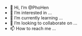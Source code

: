 - 👋 Hi, I’m @PhoHen
- 👀 I’m interested in ...
- 🌱 I’m currently learning ...
- 💞️ I’m looking to collaborate on ...
- 📫 How to reach me ...

<!---
PhoHen/PhoHen is a ✨ special ✨ repository because its `README.md` (this file) appears on your GitHub profile.
You can click the Preview link to take a look at your changes.
--->
